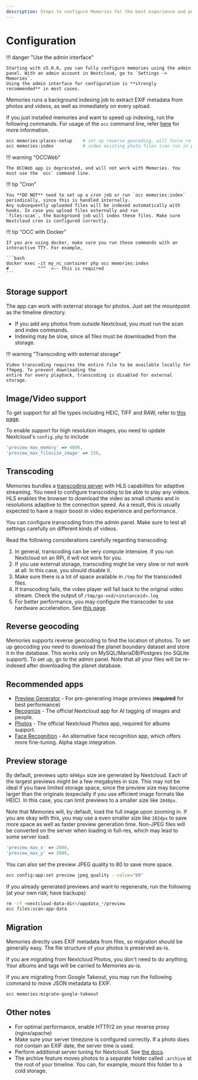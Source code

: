 ```yaml
---
description: Steps to configure Memories for the best experience and performance
---
```


# Configuration

!!! danger "Use the admin interface"

    Starting with v5.0.0, you can fully configure memories using the admin panel. With an admin account in Nextcloud, go to `Settings -> Memories`.
    Using the admin interface for configuration is **strongly recommended** in most cases.

Memories runs a background indexing job to extract EXIF metadata from photos and videos, as well as immediately on every upload.

If you just installed memories and want to speed up indexing, run the following commands. For usage of the `occ` command line, refer [here](https://docs.nextcloud.com/server/latest/admin_manual/configuration_server/occ_command.html) for more information.

```bash
occ memories:places-setup    # set up reverse geocoding, will force re-indexing
occ memories:index           # index existing photo files (can run in parallel, refer to admin panel)
```

!!! warning "OCCWeb"

    The OCCWeb app is deprecated, and will not work with Memories. You must use the `occ` command line.

!!! tip "Cron"

    You **DO NOT** need to set up a cron job or run `occ memories:index` periodically, since this is handled internally.
    Any subsequently uploaded files will be indexed automatically with hooks. In case you upload files externally and run
    `files:scan`, the background job will index these files. Make sure Nextcloud cron is configured correctly.

!!! tip "OCC with Docker"

    If you are using docker, make sure you run these commands with an interactive TTY. For example,

    ```bash
    docker exec -it my_nc_container php occ memories:index
    #           ^^^  <-- this is required
    ```

## Storage support

The app can work with external storage for photos. Just set the mountpoint as the timeline directory.

- If you add any photos from outside Nextcloud, you must run the scan and index commands.
- Indexing may be slow, since all files must be downloaded from the storage.

!!! warning "Transcoding with external storage"

    Video transcoding requires the entire file to be available locally for ffmpeg. To prevent downloading the
    entire for every playback, transcoding is disabled for external storage.

## Image/Video support

To get support for all file types including HEIC, TIFF and RAW, refer to [this page](./file-types.md).

To enable support for high resolution images, you need to update Nextcloud's `config.php` to include

```php
'preview_max_memory' => 4096,
'preview_max_filesize_image' => 256,
```

## Transcoding

Memories bundles a [transcoding server](https://github.com/pulsejet/go-vod) with HLS capabilites for adaptive streaming. You need to configure transcoding to be able to play any videos. HLS enables the browser to download the video as small chunks and in resolutions adaptive to the connection speed. As a result, this is usually expected to have a major boost in video experience and performance.

You can configure transcoding from the admin panel. Make sure to test all settings carefully on different kinds of videos.

Read the following considerations carefully regarding transcoding:

1. In general, transcoding can be very compute intensive. If you run Nextcloud on an RPi, it will not work for you.
1. If you use external storage, transcoding might be very slow or not work at all. In this case, you should disable it.
1. Make sure there is a lot of space available in `/tmp` for the transcoded files.
1. If transcoding fails, the video player will fall back to the original video stream. Check the output of `/tmp/go-vod/<instanceid>.log`
1. For better performance, you may configure the transcoder to use hardware acceleration. See [this page](./hw-transcoding.md).

## Reverse geocoding

Memories supports reverse geocoding to find the location of photos. To set up geocoding you need to download the planet boundary dataset and store it in the database. This works only on MySQL/MariaDB/Postgres (no SQLite support). To set up, go to the admin panel. Note that all your files will be re-indexed after downloading the planet database.

## Recommended apps

- [Preview Generator](https://github.com/rullzer/previewgenerator) - For pre-generating image previews (**required** for best performance)
- [Recognize](https://github.com/nextcloud/recognize) - The official Nextcloud app for AI tagging of images and people.
- [Photos](https://github.com/nextcloud/photos) - The official Nextcloud Photos app, required for albums support.
- [Face Recognition](https://github.com/matiasdelellis/facerecognition) - An alternative face recognition app, which offers more fine-tuning. Alpha stage integration.

## Preview storage

By default, previews upto `4096px` size are generated by Nextcloud. Each of the largest previews might be a few megabytes in size. This may not be ideal if you have limited storage space, since the preview size may become larger than the originals (especially if you use efficient image formats like HEIC). In this case, you can limit previews to a smaller size like `2048px`.

Note that Memories will, by default, load the full image upon zooming in. If you are okay with this, you may use a even smaller size like `1024px` to save more space as well as faster preview generation time. Non-JPEG files will be converted on the server when loading in full-res, which may lead to some server load.

```php
'preview_max_x' => 2048,
'preview_max_y' => 2048,
```

You can also set the preview JPEG quality to 80 to save more space.

```bash
occ config:app:set preview jpeg_quality --value="80"
```

If you already generated previews and want to regenerate, run the following (at your own risk; have backups)

```bash
rm -rf <nextcloud-data-dir>/appdata_*/preview
occ files:scan-app-data
```

## Migration

Memories directly uses EXIF metadata from files, so migration should be generally easy. The file structure of your photos is preserved as-is.

If you are migrating from Nextcloud Photos, you don't need to do anything. Your albums and tags will be carried to Memories as-is.

If you are migrating from Google Takeout, you may run the following command to move JSON metadata to EXIF.

```bash
occ memories:migrate-google-takeout
```

## Other notes

- For optimal performance, enable HTTP/2 on your reverse proxy (nginx/apache)
- Make sure your server timezone is configured correctly. If a photo does not contain an EXIF date, the server time is used.
- Perform additional server tuning for Nextcloud. See [the docs](https://docs.nextcloud.com/server/latest/admin_manual/installation/server_tuning.html).
- The archive feature moves photos to a separate folder called `.archive` at the root of your timeline. You can, for example, mount this folder to a cold storage.
